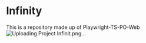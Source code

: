 # Infinity
This is a repository made up of  Playwright-TS-PO-Web
![Uploading Project Infinit.png…]()
